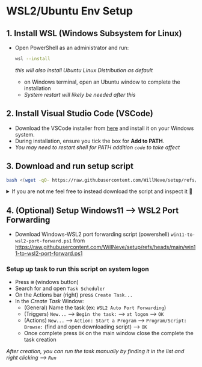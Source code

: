 # WSL2/Ubuntu Env Setup

## 1. **Install WSL (Windows Subsystem for Linux)**

- Open PowerShell as an administrator and run:

  ```bash
  wsl --install
  ```
  _this will also install Ubuntu Linux Distribution as default_
  - on Windows terminal, open an Ubuntu window to complete the installation
  - _System restart will likely be needed after this_

## 2. **Install Visual Studio Code (VSCode)**

- Download the VSCode installer from [here](https://code.visualstudio.com/) and install it on your Windows system.
- During installation, ensure you tick the box for **Add to PATH**.
- _You may need to restart shell for PATH addition `code` to take affect_

## 3. **Download and run setup script**

```bash
bash <(wget -qO- https://raw.githubusercontent.com/WillNeve/setup/refs/heads/main/setup.sh)
```

<details>
  <summary>
    If you are not me feel free to instead download the script and inspect it 👀
  </summary>
  
  <br>
  
  ```bash
  wget -O the-setup-script.sh https://raw.githubusercontent.com/WillNeve/setup/refs/heads/main/setup.sh
  echo " - - - - - -  v SETUP SCRIPT v - - - - - -"
  cat the-setup-script.sh
  echo " - - - - - -  ^ SETUP SCRIPT ^ - - - - - -"
  rm the-setup-script.sh
  ```
</details>

## 4. (Optional) **Setup Windows11 --> WSL2 Port Forwarding**

- Download Windows-WSL2 port forwarding script (powershell) `win11-to-wsl2-port-forward.ps1` from https://raw.githubusercontent.com/WillNeve/setup/refs/heads/main/win11-to-wsl2-port-forward.ps1

### Setup up task to run this script on system logon

- Press <kbd>⊞</kbd> (windows button)
- Search for and open `Task Scheduler`
- On the Actions bar (right) press `Create Task...`
- In the *Create Task* Window:
  - (General) Name the task (ex: `WSL2 Auto Port Forwarding`)
  - (Triggers) `New...` --> `Begin the task:` --> `at logon` --> `OK`
  - (Actions) `New...` --> `Action: Start a Program` --> `Program/Script: Browse:` (find and open downloading script)  --> `OK`
  - Once complete press `OK` on the main window close the complete the task creation

_After creation, you can run the task manually by finding it in the list and right clicking --> `Run`_
